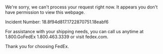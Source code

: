  	


 	

We're sorry, we can't process your request right now. It appears you don't have permission to view this webpage.


Incident Number: 18.8f94d817.1722870751.18eabf6





For assistance with your shipping needs, you can call us anytime at 1.800.GoFedEx 1.800.463.3339 or visit fedex.com.




Thank you for choosing FedEx.